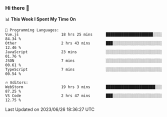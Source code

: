### Hi there 👋

<!--
**asdf12303116/asdf12303116** is a ✨ _special_ ✨ repository because its `README.md` (this file) appears on your GitHub profile.

Here are some ideas to get you started:

- 🔭 I’m currently working on ...
- 🌱 I’m currently learning ...
- 👯 I’m looking to collaborate on ...
- 🤔 I’m looking for help with ...
- 💬 Ask me about ...
- 📫 How to reach me: ...
- 😄 Pronouns: ...
- ⚡ Fun fact: ...
-->

<!--START_SECTION:waka-->
📊 **This Week I Spent My Time On** 

```text
💬 Programming Languages: 
Vue.js                   18 hrs 25 mins      █████████████████████░░░░   84.34 % 
Other                    2 hrs 43 mins       ███░░░░░░░░░░░░░░░░░░░░░░   12.46 % 
JavaScript               23 mins             ░░░░░░░░░░░░░░░░░░░░░░░░░   01.76 % 
JSON                     7 mins              ░░░░░░░░░░░░░░░░░░░░░░░░░   00.61 % 
TypeScript               7 mins              ░░░░░░░░░░░░░░░░░░░░░░░░░   00.54 % 

🔥 Editors: 
WebStorm                 19 hrs 3 mins       ██████████████████████░░░   87.25 % 
VS Code                  2 hrs 47 mins       ███░░░░░░░░░░░░░░░░░░░░░░   12.75 % 
```


 Last Updated on 2023/06/26 18:36:27 UTC
<!--END_SECTION:waka-->
